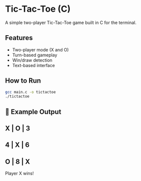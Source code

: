 # Tic-Tac-Toe (C)

A simple two-player Tic-Tac-Toe game built in C for the terminal.

## Features

- Two-player mode (X and O)
- Turn-based gameplay
- Win/draw detection
- Text-based interface

## How to Run

```bash
gcc main.c -o tictactoe
./tictactoe
```
## 📌 Example Output  

X | O | 3
---------
4 | X | 6
---------
O | 8 | X
---------

Player X wins!
